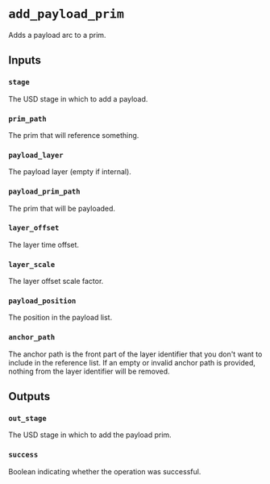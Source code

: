 # `add_payload_prim`

Adds a payload arc to a prim.

## Inputs

### `stage`
The USD stage in which to add a payload.

### `prim_path`
The prim that will reference something. 

### `payload_layer`
The payload layer (empty if internal). 

### `payload_prim_path`
The prim that will be payloaded. 

### `layer_offset`
The layer time offset. 

### `layer_scale`
The layer offset scale factor. 

### `payload_position`
The position in the payload list. 

### `anchor_path`
The anchor path is the front part of the layer identifier that you don't want to include in the reference list. If an empty or invalid anchor path is provided, nothing from the layer identifier will be removed. 

## Outputs

### `out_stage`
The USD stage in which to add the payload prim. 

### `success`
Boolean indicating whether the operation was successful. 
